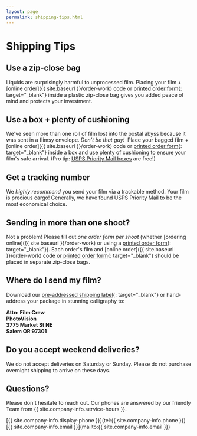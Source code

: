 ```yaml
---
layout: page
permalink: shipping-tips.html
---
```


# Shipping Tips

## Use a zip-close bag
Liquids are surprisingly harmful to unprocessed film. Placing your film + [online order]({{ site.baseurl }}/order-work) code or [printed order form]({{site.baseurl}}/images/PhotoVision-Film-Order-Form.pdf){: target="_blank"} inside a plastic zip-close bag gives you added peace of mind and protects your investment.

## Use a box + plenty of cushioning
We've seen more than one roll of film lost into the postal abyss because it was sent in a flimsy envelope. *Don't be that guy!* &nbsp;Place your bagged film + [online order]({{ site.baseurl }}/order-work) code or [printed order form]({{site.baseurl}}/images/PhotoVision-Film-Order-Form.pdf){: target="_blank"} inside a box and use plenty of cushioning to ensure your film's safe arrival. (Pro tip: [USPS Priority Mail boxes](http://store.usps.com/store/results/free-shipping-supplies/shipping-supplies/_/N-alnx4jZ7d0v8v) are free!)

## Get a tracking number
We _highly recommend_ you send your film via a trackable method. Your film is precious cargo! Generally, we have found USPS Priority Mail to be the most economical choice. 

## Sending in more than one shoot?
Not a problem! Please fill out *one order form per shoot* (whether [ordering online]({{ site.baseurl }}/order-work) or using a [printed order form]({{site.baseurl}}/images/PhotoVision-Film-Order-Form.pdf){: target="_blank"}). Each order's film and [online order]({{ site.baseurl }}/order-work) code or [printed order form]({{site.baseurl}}/images/PhotoVision-Film-Order-Form.pdf){: target="_blank"} should be placed in separate zip-close bags.

## Where do I send my film?
Download our [pre-addressed shipping label]({{site.baseurl}}/images/PhotoVision+Mailing+Label.pdf){: target="_blank"} or hand-address your package in stunning calligraphy to:  

**Attn: Film Crew**  
**PhotoVision**  
**3775 Market St NE**  
**Salem OR 97301**

## Do you accept weekend deliveries?
We do not accept deliveries on Saturday or Sunday. Please do not purchase overnight shipping to arrive on these days.

## Questions?
Please don't hesitate to reach out. Our phones are answered by our friendly Team from {{ site.company-info.service-hours }}.

[{{ site.company-info.display-phone }}](tel:{{ site.company-info.phone }})  
[{{ site.company-info.email }}](mailto:{{ site.company-info.email }})
